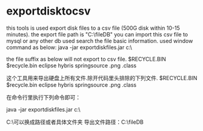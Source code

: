 exportdisktocsv
===============
this tools is used export disk files to a csv file (500G disk within 10-15 minutes). the export file path is "C:\fileDB"
you can import this csv file to mysql or any other db used search the file basic 
information.
used window command as below:
java -jar exportdiskfiles.jar c:\\



the file suffix as below will not export to csv file.
$RECYCLE.BIN $recycle.bin eclipse hybris springsource .png .class 



这个工具用来导出硬盘上所有文件.除开代码里头排除的下列文件.
$RECYCLE.BIN $recycle.bin eclipse hybris springsource .png .class 

在命令行里执行下列命令即可：

java -jar exportdiskfiles.jar c:\\

C:\\可以换成路径或者具体文件夹
导出文件路径：C:\fileDB
